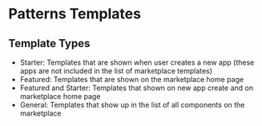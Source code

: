 # Patterns Templates

## Template Types

- Starter: Templates that are shown when user creates a new app (these apps are not included in the list of marketplace templates)
- Featured: Templates that are shown on the marketplace home page
- Featured and Starter: Templates that shown on new app create and on marketplace home page
- General: Templates that show up in the list of all components on the marketplace


